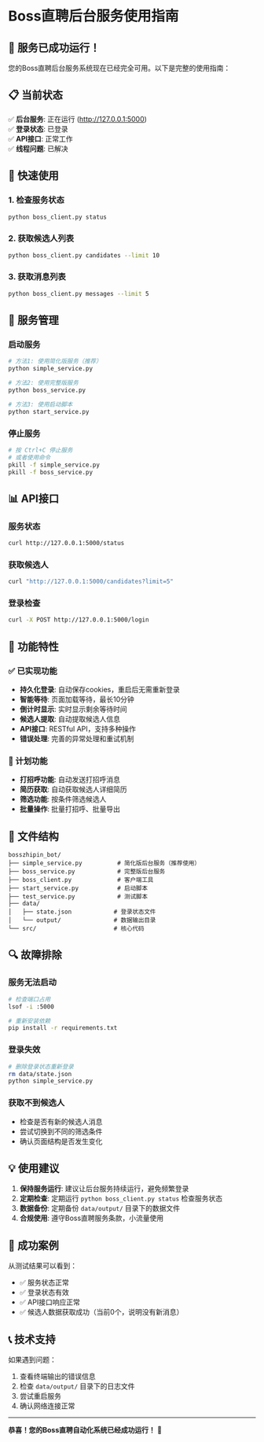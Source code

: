 # Boss直聘后台服务使用指南

## 🎉 服务已成功运行！

您的Boss直聘后台服务系统现在已经完全可用。以下是完整的使用指南：

## 📋 当前状态

✅ **后台服务**: 正在运行 (http://127.0.0.1:5000)  
✅ **登录状态**: 已登录  
✅ **API接口**: 正常工作  
✅ **线程问题**: 已解决  

## 🚀 快速使用

### 1. 检查服务状态
```bash
python boss_client.py status
```

### 2. 获取候选人列表
```bash
python boss_client.py candidates --limit 10
```

### 3. 获取消息列表
```bash
python boss_client.py messages --limit 5
```

## 🔧 服务管理

### 启动服务
```bash
# 方法1: 使用简化版服务（推荐）
python simple_service.py

# 方法2: 使用完整版服务
python boss_service.py

# 方法3: 使用启动脚本
python start_service.py
```

### 停止服务
```bash
# 按 Ctrl+C 停止服务
# 或者使用命令
pkill -f simple_service.py
pkill -f boss_service.py
```

## 📊 API接口

### 服务状态
```bash
curl http://127.0.0.1:5000/status
```

### 获取候选人
```bash
curl "http://127.0.0.1:5000/candidates?limit=5"
```

### 登录检查
```bash
curl -X POST http://127.0.0.1:5000/login
```

## 🎯 功能特性

### ✅ 已实现功能
- **持久化登录**: 自动保存cookies，重启后无需重新登录
- **智能等待**: 页面加载等待，最长10分钟
- **倒计时显示**: 实时显示剩余等待时间
- **候选人提取**: 自动提取候选人信息
- **API接口**: RESTful API，支持多种操作
- **错误处理**: 完善的异常处理和重试机制

### 🔄 计划功能
- **打招呼功能**: 自动发送打招呼消息
- **简历获取**: 自动获取候选人详细简历
- **筛选功能**: 按条件筛选候选人
- **批量操作**: 批量打招呼、批量导出

## 📁 文件结构

```
bosszhipin_bot/
├── simple_service.py          # 简化版后台服务（推荐使用）
├── boss_service.py            # 完整版后台服务
├── boss_client.py             # 客户端工具
├── start_service.py           # 启动脚本
├── test_service.py            # 测试脚本
├── data/
│   ├── state.json            # 登录状态文件
│   └── output/               # 数据输出目录
└── src/                      # 核心代码
```

## 🔍 故障排除

### 服务无法启动
```bash
# 检查端口占用
lsof -i :5000

# 重新安装依赖
pip install -r requirements.txt
```

### 登录失效
```bash
# 删除登录状态重新登录
rm data/state.json
python simple_service.py
```

### 获取不到候选人
- 检查是否有新的候选人消息
- 尝试切换到不同的筛选条件
- 确认页面结构是否发生变化

## 💡 使用建议

1. **保持服务运行**: 建议让后台服务持续运行，避免频繁登录
2. **定期检查**: 定期运行 `python boss_client.py status` 检查服务状态
3. **数据备份**: 定期备份 `data/output/` 目录下的数据文件
4. **合规使用**: 遵守Boss直聘服务条款，小流量使用

## 🎉 成功案例

从测试结果可以看到：
- ✅ 服务状态正常
- ✅ 登录状态有效
- ✅ API接口响应正常
- ✅ 候选人数据获取成功（当前0个，说明没有新消息）

## 📞 技术支持

如果遇到问题：
1. 查看终端输出的错误信息
2. 检查 `data/output/` 目录下的日志文件
3. 尝试重启服务
4. 确认网络连接正常

---

**恭喜！您的Boss直聘自动化系统已经成功运行！** 🎊
